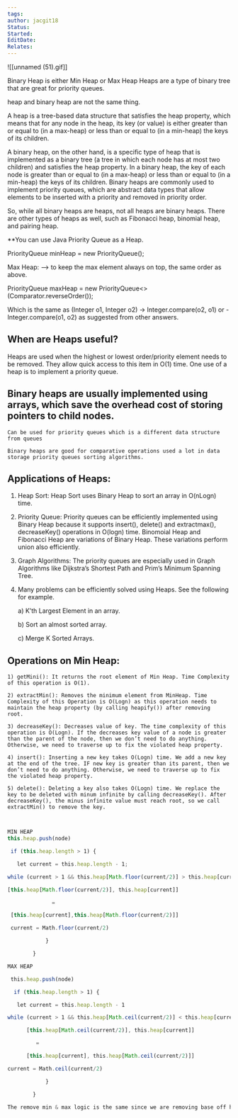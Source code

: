 ```yaml
---
tags: 
author: jacgit18
Status: 
Started: 
EditDate: 
Relates:
---
```

![[unnamed (51).gif]]

Binary Heap is either Min Heap or Max Heap
Heaps are a type of binary tree that are great for priority queues.

heap and binary heap are not the same thing.

A heap is a tree-based data structure that satisfies the heap property, which means that for any node in the heap, its key (or value) is either greater than or equal to (in a max-heap) or less than or equal to (in a min-heap) the keys of its children.  
  
A binary heap, on the other hand, is a specific type of heap that is implemented as a binary tree (a tree in which each node has at most two children) and satisfies the heap property. In a binary heap, the key of each node is greater than or equal to (in a max-heap) or less than or equal to (in a min-heap) the keys of its children. Binary heaps are commonly used to implement priority queues, which are abstract data types that allow elements to be inserted with a priority and removed in priority order.  
  
So, while all binary heaps are heaps, not all heaps are binary heaps. There are other types of heaps as well, such as Fibonacci heap, binomial heap, and pairing heap.



**You can use Java Priority Queue as a Heap. 

PriorityQueue<Integer> minHeap = new PriorityQueue<Integer>(); 

Max Heap: --> to keep the max element always on top, the same order as above. 

PriorityQueue<Integer> maxHeap = new PriorityQueue<>(Comparator.reverseOrder()); 

Which is the same as (Integer o1, Integer o2) -> Integer.compare(o2, o1) or - Integer.compare(o1, o2) as suggested from other answers. 



## When are Heaps useful? 

Heaps are used when the highest or lowest order/priority element needs to be removed. They allow quick access to this item in O(1) time. One use of a heap is to implement a priority queue. 

## Binary heaps are usually implemented using arrays, which save the overhead cost of storing pointers to child nodes. 

	Can be used for priority queues which is a different data structure from queues 

	Binary heaps are good for comparative operations used a lot in data storage priority queues sorting algorithms. 

## Applications of Heaps: 

1) Heap Sort: Heap Sort uses Binary Heap to sort an array in O(nLogn) time. 

2) Priority Queue: Priority queues can be efficiently implemented using Binary Heap because it supports insert(), delete() and extractmax(), decreaseKey() operations in O(logn) time. Binomoial Heap and Fibonacci Heap are variations of Binary Heap. These variations perform union also efficiently. 

3) Graph Algorithms: The priority queues are especially used in Graph Algorithms like Dijkstra’s Shortest Path and Prim’s Minimum Spanning Tree. 

4) Many problems can be efficiently solved using Heaps. See the following for example. 

	a) K’th Largest Element in an array. 

	b) Sort an almost sorted array. 

	c) Merge K Sorted Arrays. 

## Operations on Min Heap: 

	1) getMini(): It returns the root element of Min Heap. Time Complexity of this operation is O(1). 

	2) extractMin(): Removes the minimum element from MinHeap. Time Complexity of this Operation is O(Logn) as this operation needs to maintain the heap property (by calling heapify()) after removing root. 

	3) decreaseKey(): Decreases value of key. The time complexity of this operation is O(Logn). If the decreases key value of a node is greater than the parent of the node, then we don’t need to do anything. Otherwise, we need to traverse up to fix the violated heap property. 

	4) insert(): Inserting a new key takes O(Logn) time. We add a new key at the end of the tree. IF new key is greater than its parent, then we don’t need to do anything. Otherwise, we need to traverse up to fix the violated heap property. 

	5) delete(): Deleting a key also takes O(Logn) time. We replace the key to be deleted with minum infinite by calling decreaseKey(). After decreaseKey(), the minus infinite value must reach root, so we call extractMin() to remove the key.


```javascript


MIN HEAP 
this.heap.push(node) 

 if (this.heap.length > 1) { 

   let current = this.heap.length - 1; 

while (current > 1 && this.heap[Math.floor(current/2)] > this.heap[current]) { 

[this.heap[Math.floor(current/2)], this.heap[current]] 

              = 

 [this.heap[current],this.heap[Math.floor(current/2)]] 

 current = Math.floor(current/2) 

            } 

        } 

MAX HEAP 

 this.heap.push(node) 

  if (this.heap.length > 1) { 

   let current = this.heap.length - 1 

while (current > 1 && this.heap[Math.ceil(current/2)] < this.heap[current]) { 

      [this.heap[Math.ceil(current/2)], this.heap[current]] 

         = 

      [this.heap[current], this.heap[Math.ceil(current/2)]] 

current = Math.ceil(current/2) 

            } 

        } 

The remove min & max logic is the same since we are removing base off how we created the Heap in the first place
```